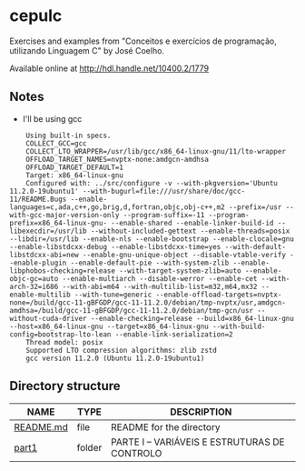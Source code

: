 # cepulc

Exercises and examples from "Conceitos e exercícios de programação, utilizando Linguagem C" by
José Coelho.

Available online at <http://hdl.handle.net/10400.2/1779>

## Notes

- I'll be using gcc
```text
	Using built-in specs.
	COLLECT_GCC=gcc
	COLLECT_LTO_WRAPPER=/usr/lib/gcc/x86_64-linux-gnu/11/lto-wrapper
	OFFLOAD_TARGET_NAMES=nvptx-none:amdgcn-amdhsa
	OFFLOAD_TARGET_DEFAULT=1
	Target: x86_64-linux-gnu
	Configured with: ../src/configure -v --with-pkgversion='Ubuntu 11.2.0-19ubuntu1' --with-bugurl=file:///usr/share/doc/gcc-11/README.Bugs --enable-languages=c,ada,c++,go,brig,d,fortran,objc,obj-c++,m2 --prefix=/usr --with-gcc-major-version-only --program-suffix=-11 --program-prefix=x86_64-linux-gnu- --enable-shared --enable-linker-build-id --libexecdir=/usr/lib --without-included-gettext --enable-threads=posix --libdir=/usr/lib --enable-nls --enable-bootstrap --enable-clocale=gnu --enable-libstdcxx-debug --enable-libstdcxx-time=yes --with-default-libstdcxx-abi=new --enable-gnu-unique-object --disable-vtable-verify --enable-plugin --enable-default-pie --with-system-zlib --enable-libphobos-checking=release --with-target-system-zlib=auto --enable-objc-gc=auto --enable-multiarch --disable-werror --enable-cet --with-arch-32=i686 --with-abi=m64 --with-multilib-list=m32,m64,mx32 --enable-multilib --with-tune=generic --enable-offload-targets=nvptx-none=/build/gcc-11-gBFGDP/gcc-11-11.2.0/debian/tmp-nvptx/usr,amdgcn-amdhsa=/build/gcc-11-gBFGDP/gcc-11-11.2.0/debian/tmp-gcn/usr --without-cuda-driver --enable-checking=release --build=x86_64-linux-gnu --host=x86_64-linux-gnu --target=x86_64-linux-gnu --with-build-config=bootstrap-lto-lean --enable-link-serialization=2
	Thread model: posix
	Supported LTO compression algorithms: zlib zstd
	gcc version 11.2.0 (Ubuntu 11.2.0-19ubuntu1) 
```

## Directory structure

| NAME        | TYPE   | DESCRIPTION                                  |
| ----------- | ------ | -------------------------------------------- |
| [README.md] | file   | README for the directory                     |
| [part1]     | folder | PARTE I – VARIÁVEIS E ESTRUTURAS DE CONTROLO |


[README.md]: ./README.md
[part1]: ./part1
